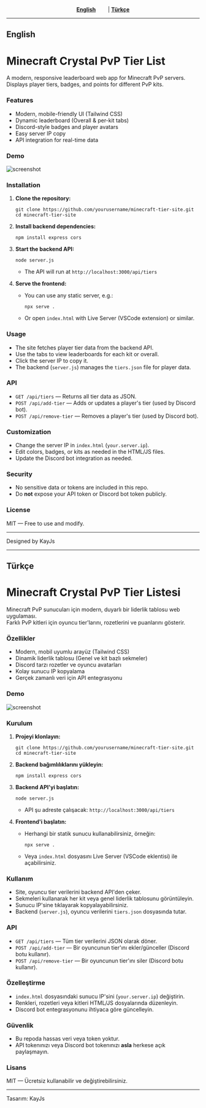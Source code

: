 <!-- Tabs: English | Türkçe -->

<div align="center">

<a href="#english" style="margin-right:2em;font-weight:bold;">English</a> | <a href="#türkçe" style="font-weight:bold;">Türkçe</a>

</div>

---

## <a id="english"></a>English

# Minecraft Crystal PvP Tier List

A modern, responsive leaderboard web app for Minecraft PvP servers.  
Displays player tiers, badges, and points for different PvP kits.

### Features

- Modern, mobile-friendly UI (Tailwind CSS)
- Dynamic leaderboard (Overall & per-kit tabs)
- Discord-style badges and player avatars
- Easy server IP copy
- API integration for real-time data

### Demo

![screenshot](https://i.imgur.com/1Q9Z1ZB.png) <!-- Replace with your own screenshot if needed -->

### Installation

1. **Clone the repository:**
   ```
   git clone https://github.com/yourusername/minecraft-tier-site.git
   cd minecraft-tier-site
   ```

2. **Install backend dependencies:**
   ```
   npm install express cors
   ```

3. **Start the backend API:**
   ```
   node server.js
   ```
   - The API will run at `http://localhost:3000/api/tiers`

4. **Serve the frontend:**
   - You can use any static server, e.g.:
     ```
     npx serve .
     ```
   - Or open `index.html` with Live Server (VSCode extension) or similar.

### Usage

- The site fetches player tier data from the backend API.
- Use the tabs to view leaderboards for each kit or overall.
- Click the server IP to copy it.
- The backend (`server.js`) manages the `tiers.json` file for player data.

### API

- `GET /api/tiers` — Returns all tier data as JSON.
- `POST /api/add-tier` — Adds or updates a player's tier (used by Discord bot).
- `POST /api/remove-tier` — Removes a player's tier (used by Discord bot).

### Customization

- Change the server IP in `index.html` (`your.server.ip`).
- Edit colors, badges, or kits as needed in the HTML/JS files.
- Update the Discord bot integration as needed.

### Security

- No sensitive data or tokens are included in this repo.
- Do **not** expose your API token or Discord bot token publicly.

### License

MIT — Free to use and modify.

---
Designed by KayJs

---

## <a id="türkçe"></a>Türkçe

# Minecraft Crystal PvP Tier Listesi

Minecraft PvP sunucuları için modern, duyarlı bir liderlik tablosu web uygulaması.  
Farklı PvP kitleri için oyuncu tier'larını, rozetlerini ve puanlarını gösterir.

### Özellikler

- Modern, mobil uyumlu arayüz (Tailwind CSS)
- Dinamik liderlik tablosu (Genel ve kit bazlı sekmeler)
- Discord tarzı rozetler ve oyuncu avatarları
- Kolay sunucu IP kopyalama
- Gerçek zamanlı veri için API entegrasyonu

### Demo

![screenshot](https://i.imgur.com/1Q9Z1ZB.png) <!-- Kendi ekran görüntünüzle değiştirebilirsiniz -->

### Kurulum

1. **Projeyi klonlayın:**
   ```
   git clone https://github.com/yourusername/minecraft-tier-site.git
   cd minecraft-tier-site
   ```

2. **Backend bağımlılıklarını yükleyin:**
   ```
   npm install express cors
   ```

3. **Backend API'yi başlatın:**
   ```
   node server.js
   ```
   - API şu adreste çalışacak: `http://localhost:3000/api/tiers`

4. **Frontend'i başlatın:**
   - Herhangi bir statik sunucu kullanabilirsiniz, örneğin:
     ```
     npx serve .
     ```
   - Veya `index.html` dosyasını Live Server (VSCode eklentisi) ile açabilirsiniz.

### Kullanım

- Site, oyuncu tier verilerini backend API'den çeker.
- Sekmeleri kullanarak her kit veya genel liderlik tablosunu görüntüleyin.
- Sunucu IP'sine tıklayarak kopyalayabilirsiniz.
- Backend (`server.js`), oyuncu verilerini `tiers.json` dosyasında tutar.

### API

- `GET /api/tiers` — Tüm tier verilerini JSON olarak döner.
- `POST /api/add-tier` — Bir oyuncunun tier'ını ekler/günceller (Discord botu kullanır).
- `POST /api/remove-tier` — Bir oyuncunun tier'ını siler (Discord botu kullanır).

### Özelleştirme

- `index.html` dosyasındaki sunucu IP'sini (`your.server.ip`) değiştirin.
- Renkleri, rozetleri veya kitleri HTML/JS dosyalarında düzenleyin.
- Discord bot entegrasyonunu ihtiyaca göre güncelleyin.

### Güvenlik

- Bu repoda hassas veri veya token yoktur.
- API tokenınızı veya Discord bot tokenınızı **asla** herkese açık paylaşmayın.

### Lisans

MIT — Ücretsiz kullanabilir ve değiştirebilirsiniz.

---
Tasarım: KayJs
